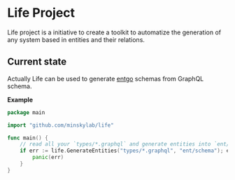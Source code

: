 # Life Project

Life project is a initiative to create a toolkit to automatize the generation of
any system based in entities and their relations.

## Current state

Actually Life can be used to generate [entgo](https://entgo.io/) schemas from GraphQL schema.

**Example**

```go
package main

import "github.com/minskylab/life"

func main() {
    // read all your `types/*.graphql` and generate entities into `ent/schema`
	if err := life.GenerateEntities("types/*.graphql", "ent/schema"); err != nil {
		panic(err)
	}
}
```
